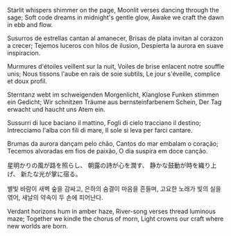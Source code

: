 Starlit whispers shimmer on the page,
Moonlit verses dancing through the sage;
Soft code dreams in midnight's gentle glow,
Awake we craft the dawn in ebb and flow.

Susurros de estrellas cantan al amanecer,
Brisas de plata invitan al corazon a crecer;
Tejemos luceros con hilos de ilusion,
Despierta la aurora en suave inspiracion.

Murmures d'étoiles veillent sur la nuit,
Voiles de brise enlacent notre souffle unis;
Nous tissons l'aube en rais de soie subtils,
Le jour s'éveille, complice et doux profil.

Sterntanz webt im schweigenden Morgenlicht,
Klanglose Funken stimmen ein Gedicht;
Wir schnitzen Träume aus bernsteinfarbenem Schein,
Der Tag erwacht und haucht uns Atem ein.

Sussurri di luce baciano il mattino,
Fogli di cielo tracciano il destino;
Intrecciamo l'alba con fili di mare,
Il sole si leva per farci cantare.

Brumas da aurora dançam pelo chão,
Cantos do mar embalam o coração;
Tecemos alvoradas em fios de paixão,
O dia suspira em doce canção.

星明かりの風が路を照らし、
朝露の詩が心を潤す、
静かな鼓動が時を織り上げ、
新たな光が掌に宿る。

별빛 바람이 새벽 숲을 감싸고,
은하의 숨결이 마음을 흔들며,
고요한 노래가 빛의 실을 엮어,
새날의 약속이 두 손에 피어난다.

Verdant horizons hum in amber haze,
River-song verses thread luminous maze;
Together we kindle the chorus of morn,
Light crowns our craft where new worlds are born.
